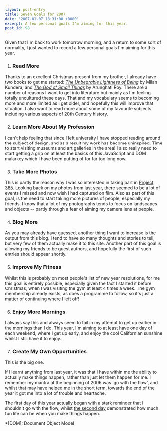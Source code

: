 ```yaml
---
layout: post-entry
title: Seven Goals for 2007
date: '2007-01-07 18:31:00 +0000'
excerpt: A few personal goals I'm aiming for this year.
post_id: 98
---
```

Given that I'm back to work tomorrow morning, and a return to some sort of normality, I just wanted to record a few personal goals I'm aiming for this year.

1. ### Read More

  Thanks to an excellent Christmas present from my brother, I already have two books to get me started: [<cite>The Unbearable Lightness of Being</cite>][1] by Milan Kundera, and [<cite>The God of Small Things</cite>][2] by Arunghati Roy. There are a number of reasons I want to get into literature but mainly as I'm feeling totally uncultured these days. That and my vocabulary seems to becoming more and more limited as I get older, and hopefully this will improve that situation. I also want to read more about some of my favourite subjects including various aspects of 20th Century history.

2. ### Learn More About My Profession

  I can't help feeling that since I left university I have stopped reading around the subject of design, and as a result my work has become uninspired. Time to start visiting museums and art galleries in the area! I also really need to start getting a grip on at least the basics of this JavaScript and DOM malarkey which I have been putting of for far too long now.

3. ### Take More Photos

  This is partly the reason why I was so interested in taking part in [Project 365][3]. Looking back on my photos from last year, there seemed to be a lot of events I missed and now wish I had captured on film. Also as part of this goal, is the need to start taking more pictures of people, especially my friends. I know that a lot of my photographs tends to focus on landscapes and objects -- partly through a fear of aiming my camera lens at people.

4. ### Blog More

  As you may already have guessed, another thing I want to increase is the output from this blog. I tend to have so many thoughts and stories to tell, but very few of them actually make it to this site. Another part of this goal is allowing my friends to be guest authors, and hopefully the first of such entries should appear shortly.

5. ### Improve My Fitness

  Whilst this is probably on most people's list of new year resolutions, for me this goal is entirely possible, especially given the fact I started it before Christmas, when I was visiting the gym at least 4 times a week. The gym membership already exists, as does a programme to follow, so it's just a matter of continuing where I left off!

6. ### Enjoy More Mornings

  I always say this and always seem to fail in my attempt to get up earlier in the mornings than I do. This year, I'm aiming to at least have one day of each weekend, where I get up early, and enjoy the cool Californian sunshine whilst I still have it to enjoy.

7. ### Create My Own Opportunities

  This is the big one.

  If I learnt anything from last year, it was that I have within me the ability to actually make things happen, rather than just let them happen for me. I remember my mantra at the beginning of 2006 was 'go with the flow', and whilst that may have helped me in the short term, towards the end of the year it got me into a lot of trouble and heartache.

  The first day of this year actually began with a stark reminder that I shouldn't go with the flow, whilst [the second day][4] demonstrated how much fun life can be when you make things happen.

[1]: http://www.amazon.co.uk/exec/obidos/ASIN/0571135390/
[2]: http://www.amazon.co.uk/exec/obidos/ASIN/0006550681/
[3]: /2007/01/project_365/
[4]: http://flickr.com/photos/lloydyweb/4460272959/in/set-72157594458562627/

*[DOM]: Document Object Model